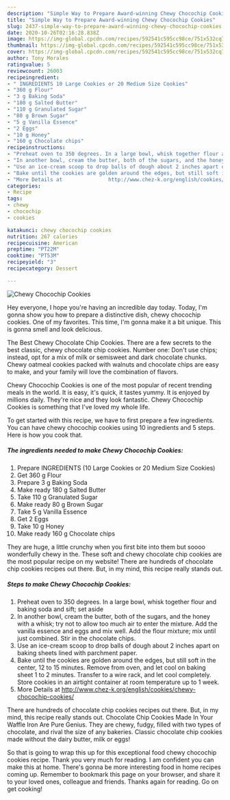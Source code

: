 ```yaml
---
description: "Simple Way to Prepare Award-winning Chewy Chocochip Cookies"
title: "Simple Way to Prepare Award-winning Chewy Chocochip Cookies"
slug: 2437-simple-way-to-prepare-award-winning-chewy-chocochip-cookies
date: 2020-10-26T02:16:28.838Z
image: https://img-global.cpcdn.com/recipes/592541c595cc98ce/751x532cq70/chewy-chocochip-cookies-recipe-main-photo.jpg
thumbnail: https://img-global.cpcdn.com/recipes/592541c595cc98ce/751x532cq70/chewy-chocochip-cookies-recipe-main-photo.jpg
cover: https://img-global.cpcdn.com/recipes/592541c595cc98ce/751x532cq70/chewy-chocochip-cookies-recipe-main-photo.jpg
author: Tony Morales
ratingvalue: 5
reviewcount: 26003
recipeingredient:
- " INGREDIENTS 10 Large Cookies or 20 Medium Size Cookies"
- "360 g Flour"
- "3 g Baking Soda"
- "180 g Salted Butter"
- "110 g Granulated Sugar"
- "80 g Brown Sugar"
- "5 g Vanilla Essence"
- "2 Eggs"
- "10 g Honey"
- "160 g Chocolate chips"
recipeinstructions:
- "Preheat oven to 350 degrees. In a large bowl, whisk together flour and baking soda and sift; set aside"
- "In another bowl, cream the butter, both of the sugars, and the honey with a whisk; try not to allow too much air to enter the mixture. Add the vanilla essence and eggs and mix well. Add the flour mixture; mix until just combined. Stir in the chocolate chips."
- "Use an ice-cream scoop to drop balls of dough about 2 inches apart on baking sheets lined with parchment paper."
- "Bake until the cookies are golden around the edges, but still soft in the center, 12 to 15 minutes. Remove from oven, and let cool on baking sheet 1 to 2 minutes. Transfer to a wire rack, and let cool completely. Store cookies in an airtight container at room temperature up to 1 week."
- "More Details at               http://www.chez-k.org/english/cookies/chewy-chocochip-cookies/"
categories:
- Recipe
tags:
- chewy
- chocochip
- cookies

katakunci: chewy chocochip cookies 
nutrition: 267 calories
recipecuisine: American
preptime: "PT22M"
cooktime: "PT53M"
recipeyield: "3"
recipecategory: Dessert

---
```



![Chewy Chocochip Cookies](https://img-global.cpcdn.com/recipes/592541c595cc98ce/751x532cq70/chewy-chocochip-cookies-recipe-main-photo.jpg)

Hey everyone, I hope you're having an incredible day today. Today, I'm gonna show you how to prepare a distinctive dish, chewy chocochip cookies. One of my favorites. This time, I'm gonna make it a bit unique. This is gonna smell and look delicious.

The Best Chewy Chocolate Chip Cookies. There are a few secrets to the best classic, chewy chocolate chip cookies. Number one: Don&#39;t use chips; instead, opt for a mix of milk or semisweet and dark chocolate chunks. Chewy oatmeal cookies packed with walnuts and chocolate chips are easy to make, and your family will love the combination of flavors.

Chewy Chocochip Cookies is one of the most popular of recent trending meals in the world. It is easy, it's quick, it tastes yummy. It is enjoyed by millions daily. They're nice and they look fantastic. Chewy Chocochip Cookies is something that I've loved my whole life.


To get started with this recipe, we have to first prepare a few ingredients. You can have chewy chocochip cookies using 10 ingredients and 5 steps. Here is how you cook that.

<!--inarticleads1-->

##### The ingredients needed to make Chewy Chocochip Cookies:

1. Prepare  INGREDIENTS (10 Large Cookies or 20 Medium Size Cookies)
1. Get 360 g Flour
1. Prepare 3 g Baking Soda
1. Make ready 180 g Salted Butter
1. Take 110 g Granulated Sugar
1. Make ready 80 g Brown Sugar
1. Take 5 g Vanilla Essence
1. Get 2 Eggs
1. Take 10 g Honey
1. Make ready 160 g Chocolate chips


They are huge, a little crunchy when you first bite into them but soooo wonderfully chewy in the. These soft and chewy chocolate chip cookies are the most popular recipe on my website! There are hundreds of chocolate chip cookies recipes out there. But, in my mind, this recipe really stands out. 

<!--inarticleads2-->

##### Steps to make Chewy Chocochip Cookies:

1. Preheat oven to 350 degrees. In a large bowl, whisk together flour and baking soda and sift; set aside
1. In another bowl, cream the butter, both of the sugars, and the honey with a whisk; try not to allow too much air to enter the mixture. Add the vanilla essence and eggs and mix well. Add the flour mixture; mix until just combined. Stir in the chocolate chips.
1. Use an ice-cream scoop to drop balls of dough about 2 inches apart on baking sheets lined with parchment paper.
1. Bake until the cookies are golden around the edges, but still soft in the center, 12 to 15 minutes. Remove from oven, and let cool on baking sheet 1 to 2 minutes. Transfer to a wire rack, and let cool completely. Store cookies in an airtight container at room temperature up to 1 week.
1. More Details at               http://www.chez-k.org/english/cookies/chewy-chocochip-cookies/


There are hundreds of chocolate chip cookies recipes out there. But, in my mind, this recipe really stands out. Chocolate Chip Cookies Made In Your Waffle Iron Are Pure Genius. They are chewy, fudgy, filled with two types of chocolate, and rival the size of any bakeries. Classic chocolate chip cookies made without the dairy butter, milk or eggs! 

So that is going to wrap this up for this exceptional food chewy chocochip cookies recipe. Thank you very much for reading. I am confident you can make this at home. There's gonna be more interesting food in home recipes coming up. Remember to bookmark this page on your browser, and share it to your loved ones, colleague and friends. Thanks again for reading. Go on get cooking!
